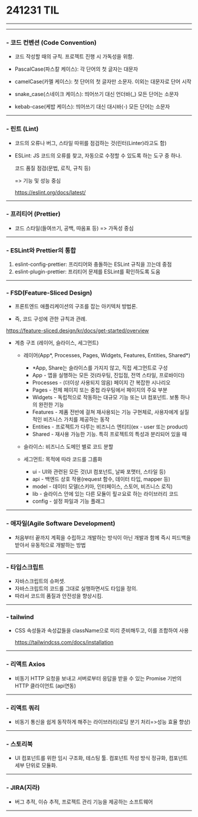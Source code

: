 # 241231 TIL
---
---
### - 코드 컨벤션 (Code Convention)
- 코드 작성할 때의 규칙. 프로젝트 진행 시 가독성을 위함.


- PascalCase(파스칼 케이스): 각 단어의 첫 글자는 대문자
- camelCase(카멜 케이스): 첫 단어의 첫 글자만 소문자. 이외는 대문자로 단어 시작
- snake_case(스네이크 케이스): 띄어쓰기 대신 언더바(_) 모든 단어는 소문자
- kebab-case(케밥 케이스): 띄어쓰기 대신 대시바(-) 모든 단어는 소문자

---
### - 린트 (Lint)
- 코드의 오류나 버그, 스타일 따위를 점검하는 것(린터(Linter)라고도 함)


- ESLint: JS 코드의 오류를 찾고, 자동으로 수정할 수 있도록 하는 도구 중 하나.

  코드 품질 점검(문법, 로직, 규칙 등)

  => 기능 및 성능 중심 

  https://eslint.org/docs/latest/

---
### - 프리티어 (Prettier)
- 코드 스타일(들여쓰기, 공백, 따옴표 등) => 가독성 중심

---
### - ESLint와 Prettier의 통합
1. eslint-config-prettier: 프리티어와 충돌하는 ESLint 규칙을 끄는데 중점
2. eslint-plugin-prettier: 프리티어 문제를 ESLint를 확인하도록 도움

---
### - FSD(Feature-Sliced Design)
- 프론트엔드 애플리케이션의 구조를 잡는 아키텍처 방법론.

- 즉, 코드 구성에 관한 규칙과 관례.

https://feature-sliced.design/kr/docs/get-started/overview
	
- 계층 구조 (레이어, 슬라이스, 세그먼트)

  - 레이어(App*, Processes, Pages, Widgets, Features, Entities, Shared*)

    - *App, Share는 슬라이스를 가지지 않고, 직접 세그먼트로 구성
    - App - 앱을 실행하는 모든 것(라우팅, 진입점, 전역 스타일, 프로바이더)
    - Processes - (더이상 사용되지 않음) 페이지 간 복잡한 시나리오
    - Pages - 전체 페이지 또는 중첩 라우팅에서 페이지의 주요 부분
    - Widgets - 독립적으로 작동하는 대규모 기능 또는 UI 컴포넌트. 보통 하나의 완전한 기능
    - Features - 제품 전반에 걸쳐 재사용되는 기능 구현체로, 사용자에게 실질적인 비즈니스 가치를 제공하는 동작
    - Entities - 프로젝트가 다루는 비즈니스 엔티티(ex - user 또는 product)
    - Shared - 재사용 가능한 기능. 특히 프로젝트의 특성과 분리되어 있을 때

  - 슬라이스: 비즈니스 도메인 별로 코드 분할
  - 세그먼트: 목적에 따라 코드를 그룹화
    - ui - UI와 관련된 모든 것(UI 컴포넌트, 날짜 포맷터, 스타일 등)
    - api - 백엔드 상호 작용(request 함수, 데이터 타입, mapper 등)
    - model - 데이터 모델(스키마, 인터페이스, 스토어, 비즈니스 로직)
    - lib - 슬라이스 안에 있는 다른 모듈이 핖ㄹ요로 하는 라이브러리 코드
    - config - 설정 파일과 기능 플래그

---
### - 애자일(Agile Software Development)
- 처음부터 끝까지 계획을 수립하고 개발하는 방식이 아닌 개발과 함께 즉시 피드백을 받아서 유동적으로 개발하는 방법

---
### - 타입스크립트
- 자바스크립트의 슈퍼셋.
- 자바스크립트의 코드를 그대로 실행하면서도 타입을 정의.
- 따라서 코드의 품질과 안전성을 향상시킴.

---
### - tailwind
- CSS 속성들과 속성값들을 className으로 미리 준비해두고, 이를 조합하여 사용

  https://tailwindcss.com/docs/installation

---
### - 리액트 Axios
- 비동기 HTTP 요청을 보내고 서버로부터 응답을 받을 수 있는 Promise 기반의 HTTP 클라이언트 (api연동)

---
### - 리액트 쿼리
- 비동기 통신을 쉽게 동작하게 해주는 라이브러리(로딩 분기 처리=>성능 효율 향상)

---
### - 스토리북
- UI 컴포넌트를 위한 임시 구조화, 테스팅 툴. 컴포넌트 작성 방식 정규화, 컴포넌트 세부 단위로 모듈화.

---
### - JIRA(지라)
- 버그 추적, 이슈 추적, 프로젝트 관리 기능을 제공하는 소프트웨어

---